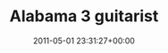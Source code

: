---
title:		"Alabama 3 guitarist"
type:		"photos"
mediatype:		"upload"
location:		"Louth, Ireland"
date:		"2011-05-01 23:31:27+00:00"
album:		"music"
filename:		"alabama-3-single.md"
series:		"vantastival"
cl_public_id:		"music/alabama-3-single"
cl_version:		1497004847
format:		"tiff"
bytes:		4520392
width:		2560
height:		1440
colours:
- "#0E0E0E"
- "#E7E6E6"
exposure_mode:		"Manual"
program:		"Manual"
aperture:		"5.0"
focal_length:		"82.0 mm"
iso:		"4000"
shutter_speed:		"1/100"
metering:		"Multi-segment"
flash:		"On, Return detected"
white_balance:		"Custom"
colour_temp:		"7250"
has_crop:		"false"
orientation:		"Horizontal (normal)"
camera_model:		"NIKON D7000"
lens_info:		"18-200mm f/3.5-5.6"
artist:		"No artist info"
x_resolution:		"300"
y_resolution:		"300"
---